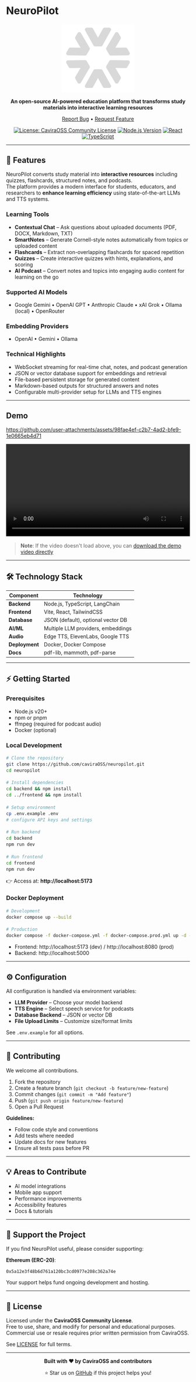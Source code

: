 # NeuroPilot

<div align="center">
  
<img src="assets/logo.png" alt="NeuroPilot Logo" width="200"/>

**An open-source AI-powered education platform that transforms study materials into interactive learning resources**

[Report Bug](https://github.com/caviraOSS/neuropilot/issues) • [Request Feature](https://github.com/caviraOSS/neuropilot/issues)

</div>

<p align="center">
  <a href="LICENSE"><img src="https://img.shields.io/badge/License-CaviraOSS%20Community%20License-blueviolet.svg" alt="License: CaviraOSS Community License"></a>
  <a href="https://nodejs.org/"><img src="https://img.shields.io/badge/node-%3E%3D20.0.0-brightgreen.svg" alt="Node.js Version"></a>
  <a href="https://reactjs.org/"><img src="https://img.shields.io/badge/React-18+-blue.svg" alt="React"></a>
  <a href="https://www.typescriptlang.org/"><img src="https://img.shields.io/badge/TypeScript-5.0+-blue.svg" alt="TypeScript"></a>
</p>

---

## 🚀 Features

NeuroPilot converts study material into **interactive resources** including quizzes, flashcards, structured notes, and podcasts.  
The platform provides a modern interface for students, educators, and researchers to **enhance learning efficiency** using state-of-the-art LLMs and TTS systems.

### Learning Tools

- **Contextual Chat** – Ask questions about uploaded documents (PDF, DOCX, Markdown, TXT)
- **SmartNotes** – Generate Cornell-style notes automatically from topics or uploaded content
- **Flashcards** – Extract non-overlapping flashcards for spaced repetition
- **Quizzes** – Create interactive quizzes with hints, explanations, and scoring
- **AI Podcast** – Convert notes and topics into engaging audio content for learning on the go

### Supported AI Models

- Google Gemini • OpenAI GPT • Anthropic Claude • xAI Grok • Ollama (local) • OpenRouter

### Embedding Providers

- OpenAI • Gemini • Ollama

### Technical Highlights

- WebSocket streaming for real-time chat, notes, and podcast generation
- JSON or vector database support for embeddings and retrieval
- File-based persistent storage for generated content
- Markdown-based outputs for structured answers and notes
- Configurable multi-provider setup for LLMs and TTS engines

---

## Demo


https://github.com/user-attachments/assets/98fae4ef-c2b7-4ad2-bfe9-1e0665eb4d71


<video width="100%" controls>
  <source src=".github/demo.mp4" type="video/mp4">
  Your browser does not support the video tag.
</video>

> **Note**: If the video doesn't load above, you can [download the demo video directly](.github/demo.mp4)

---

## 🛠️ Technology Stack

| Component      | Technology                         |
| -------------- | ---------------------------------- |
| **Backend**    | Node.js, TypeScript, LangChain     |
| **Frontend**   | Vite, React, TailwindCSS           |
| **Database**   | JSON (default), optional vector DB |
| **AI/ML**      | Multiple LLM providers, embeddings |
| **Audio**      | Edge TTS, ElevenLabs, Google TTS   |
| **Deployment** | Docker, Docker Compose             |
| **Docs**       | pdf-lib, mammoth, pdf-parse        |

---

## ⚡ Getting Started

### Prerequisites

- Node.js v20+
- npm or pnpm
- ffmpeg (required for podcast audio)
- Docker (optional)

### Local Development

```bash
# Clone the repository
git clone https://github.com/caviraOSS/neuropilot.git
cd neuropilot

# Install dependencies
cd backend && npm install
cd ../frontend && npm install

# Setup environment
cp .env.example .env
# configure API keys and settings

# Run backend
cd backend
npm run dev

# Run frontend
cd frontend
npm run dev
```

👉 Access at: **http://localhost:5173**

### Docker Deployment

```bash
# Development
docker compose up --build

# Production
docker compose -f docker-compose.yml -f docker-compose.prod.yml up -d --build
```

- Frontend: http://localhost:5173 (dev) / http://localhost:8080 (prod)
- Backend: http://localhost:5000

---

## ⚙️ Configuration

All configuration is handled via environment variables:

- **LLM Provider** – Choose your model backend
- **TTS Engine** – Select speech service for podcasts
- **Database Backend** – JSON or vector DB
- **File Upload Limits** – Customize size/format limits

See `.env.example` for all options.

---

## 🤝 Contributing

We welcome all contributions.

1. Fork the repository
2. Create a feature branch (`git checkout -b feature/new-feature`)
3. Commit changes (`git commit -m "Add feature"`)
4. Push (`git push origin feature/new-feature`)
5. Open a Pull Request

**Guidelines:**

- Follow code style and conventions
- Add tests where needed
- Update docs for new features
- Ensure all tests pass before PR

---

## 💡 Areas to Contribute

- AI model integrations
- Mobile app support
- Performance improvements
- Accessibility features
- Docs & tutorials

---

## 💖 Support the Project

If you find NeuroPilot useful, please consider supporting:

**Ethereum (ERC-20)**:

```
0x5a12e3f48b6d761a120bc3cd0977e208c362a74e
```

Your support helps fund ongoing development and hosting.

---

## 📜 License

Licensed under the **CaviraOSS Community License**.  
Free to use, share, and modify for personal and educational purposes.  
Commercial use or resale requires prior written permission from CaviraOSS.  

See [LICENSE](LICENSE.md) for full terms.

---

<div align="center">

**Built with ❤️ by CaviraOSS and contributors**

⭐ Star us on [GitHub](https://github.com/CaviraOSS/neuropilot) if this project helps you!

</div>
